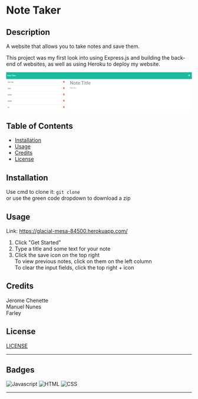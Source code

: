 # Note Taker

## Description 

A website that allows you to take notes and save them. 

This project was my first look into using Express.js and building the back-end of websites, as well as using Heroku to deploy my website.

![Screenshot](./images/note-taker-screenshot.png)


## Table of Contents

* [Installation](#installation)
* [Usage](#usage)
* [Credits](#credits)
* [License](#license)


## Installation

Use cmd to clone it: ```git clone ```\
or use the green code dropdown to download a zip


## Usage

 Link: https://glacial-mesa-84500.herokuapp.com/ 

 1. Click "Get Started"
 2. Type a title and some text for your note
 3. Click the save icon on the top right\
 To view previous notes, click on them on the left column\
 To clear the input fields, click the top right + icon 


## Credits

Jerome Chenette\
Manuel Nunes\
Farley


## License

[LICENSE](/LICENSE)


---


## Badges

![Javascript](https://img.shields.io/badge/JS-63.8%25-yellow)
![HTML](https://img.shields.io/badge/HTML-24.6%25-red)
![CSS](https://img.shields.io/badge/CSS-11.6%25-blue)


---